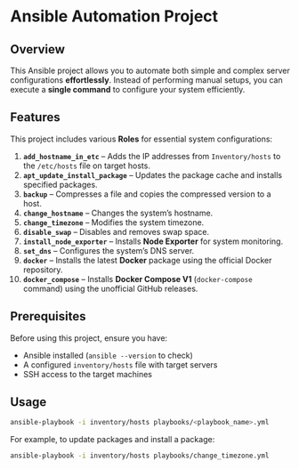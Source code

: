 # **Ansible Automation Project**  

## **Overview**  
This Ansible project allows you to automate both simple and complex server configurations **effortlessly**. Instead of performing manual setups, you can execute a **single command** to configure your system efficiently.  

## **Features**  
This project includes various **Roles** for essential system configurations:  

1. **`add_hostname_in_etc`** – Adds the IP addresses from `Inventory/hosts` to the `/etc/hosts` file on target hosts.  
2. **`apt_update_install_package`** – Updates the package cache and installs specified packages.  
3. **`backup`** – Compresses a file and copies the compressed version to a host.  
4. **`change_hostname`** – Changes the system’s hostname.  
5. **`change_timezone`** – Modifies the system timezone.  
6. **`disable_swap`** – Disables and removes swap space.  
7. **`install_node_exporter`** – Installs **Node Exporter** for system monitoring.  
8. **`set_dns`** – Configures the system’s DNS server.  
9. **`docker`** – Installs the latest **Docker** package using the official Docker repository.  
10. **`docker_compose`** – Installs **Docker Compose V1** (`docker-compose` command) using the unofficial GitHub releases.

## **Prerequisites**  
Before using this project, ensure you have:  
- Ansible installed (`ansible --version` to check)  
- A configured `inventory/hosts` file with target servers  
- SSH access to the target machines  

## **Usage**  

```bash
ansible-playbook -i inventory/hosts playbooks/<playbook_name>.yml
```

For example, to update packages and install a package:  

```bash
ansible-playbook -i inventory/hosts playbooks/change_timezone.yml
```
